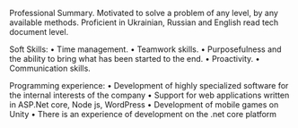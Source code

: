 Professional Summary.
Motivated to solve a problem of any level, by any available methods.
Proficient in Ukrainian, Russian and English read tech document level.

Soft Skills:
• Time management.
• Teamwork skills.
• Purposefulness and the ability to bring what has been started to the end.
• Proactivity.
• Communication skills.

Programming experience: 
• Development of highly specialized software for the internal interests of the company
• Support for web applications written in ASP.Net core, Node js, WordPress
• Development of mobile games on Unity
• There is an experience of development on the .net core platform
